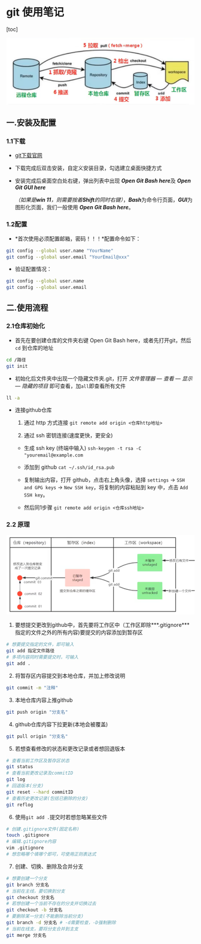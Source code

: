 # git 使用笔记



[toc]

![git工作原理](img\git工作原理.png)

##  一.安装及配置 

###  1.1下载

+ [git下载官网](https://git-scm.com/download)

+ 下载完成后双击安装，自定义安装目录，勾选建立桌面快捷方式

+ 安装完成后桌面空白处右键，弹出列表中出现 ***Open Git Bash here***及 ***Open Git GUI here***

  *（如果是**win 11**，则需要按着**Shift**的同时右键）*，***Bash***为命令行页面，***GUI***为图形化页面，我们一般使用 ***Open Git Bash here***。

### 1.2配置

+ *首次使用必须配置邮箱，密码！！！*配置命令如下：


```bash
git config --global user.name "YourName"
git config --global user.email "YourEmail@xxx"
```

+ 验证配置情况：
  
```bash
git config --global user.name
git config --global user.email
```

## 二.使用流程

###  2.1仓库初始化

+ 首先在要创建仓库的文件夹右键 Open Git Bash here，或者先打开git，然后 `cd` 到仓库的地址

```bash
cd /路径
git init
```

+ 初始化后文件夹中出现一个隐藏文件夹.git，打开 *文件管理器* — *查看* — *显示* — *隐藏的项目* 即可查看，加`all`即查看所有文件

```bash
ll -a
```
+ 连接github仓库

  1. 通过 http 方式连接
	`git remote add origin <仓库http地址>`

  2. 通过 ssh 密钥连接(速度更快，更安全)
	+ 生成 ssh key (终端中输入)
		`ssh-keygen -t rsa -C "youremail@example.com`

	+ 添加到 github
		`cat ~/.ssh/id_rsa.pub`

	+ 复制输出内容，打开 github，点击右上角头像，选择 `settings` -> `SSH and GPG keys` -> `New SSH key`，将复制的内容粘贴到 key 中，点击 `Add SSH key`。

	+ 然后同1步骤
		`git remote add origin <仓库ssh地址>`

### 2.2 原理

![git仓库连接](img\git仓库连接.png)

1. 要想提交更改到github中，首先要将工作区中（工作区即除***.gitignore***指定的文件之外的所有内容)要提交的内容添加到暂存区

```bash
# 想要提交指定的文件，即可输入
git add 指定文件路径
# 多项内容同时需要提交时，可输入
git add .
```

2. 将暂存区内容提交到本地仓库，并加上修改说明

```bash
git commit -m "注释"
```

3. 本地仓库内容上推github
```bash
git push origin "分支名"
```

4. github仓库内容下拉更新(本地会被覆盖)
```bash
git pull origin "分支名"
```

5. 若想查看修改的状态和更改记录或者想回退版本

```bash
# 查看当前工作区及暂存区状态
git status
# 查看当前更改记录及commitID
git log 
# 回退版本(分支)
git reset --hard commitID
# 查看历史更改记录(包括已删除的分支)
git reflog
```

6. 使用`git add .`提交时若想忽略某些文件

```bash
# 创建.gitignore文件(固定名称)
touch .gitignore
# 编辑.gitignore内容
vim .gitignore
# 想忽略哪个填哪个即可，可使用正则表达式
```

7. 创建、切换、删除及合并分支

```bash
# 想要创建一个分支
git branch 分支名
# 当前在主线，要切换到分支
git checkout 分支名
# 若想创建一个当前不存在的分支并切换过去
git checkout -b 分支名
# 要删除某一分支(不能删除当前分支)
git branch -d 分支名 # -d需要检查，-D强制删除
# 当前在线支，要将分支合并到主支
git merge 分支名
```
